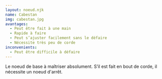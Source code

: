 ```yaml
---
layout: noeud.njk
name: Cabestan
img: cabestan.jpg
avantages:
  - Peut être fait à une main
  - Rapide à faire
  - Peut s’ajuster facilement sans le défaire
  - Nécessite très peu de corde
inconvenients:
  - Peut être difficile à défaire
---
```

Le noeud de base à maîtriser absolument.
S’il est fait en bout de corde, il nécessite un noeud d'arrêt.

